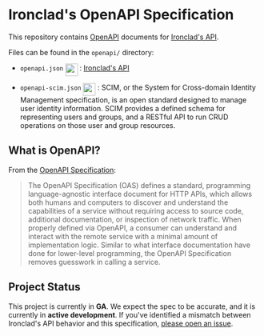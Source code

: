 # Ironclad's OpenAPI Specification

This repository contains [OpenAPI](https://www.openapis.org/) documents for [Ironclad's API](https://developer.ironcladapp.com/reference/getting-started-api).

Files can be found in the `openapi/` directory:

- `openapi.json` <a href="https://validator.swagger.io/validator/debug?url=https://raw.githubusercontent.com/Ironclad/openapi/main/openapi/openapi.json" target="_blank"><img src="https://validator.swagger.io/validator?url=https://raw.githubusercontent.com/Ironclad/openapi/main/openapi/openapi.json" style="height: 25px;" align="top"></a> : [Ironclad's API](https://developer.ironcladapp.com/reference/getting-started-api)

- `openapi-scim.json` <a href="https://validator.swagger.io/validator/debug?url=https://raw.githubusercontent.com/Ironclad/openapi/main/openapi/openapi-scim.json" target="_blank"><img src="https://validator.swagger.io/validator?url=https://raw.githubusercontent.com/Ironclad/openapi/main/openapi/openapi-scim.json" style="height: 25px;" align="top"></a> : SCIM, or the System for Cross-domain Identity Management specification, is an open standard designed to manage user identity information. SCIM provides a defined schema for representing users and groups, and a RESTful API to run CRUD operations on those user and group resources.

## What is OpenAPI?

From the [OpenAPI Specification](https://github.com/OAI/OpenAPI-Specification):

> The OpenAPI Specification (OAS) defines a standard, programming language-agnostic interface document for HTTP APIs, which allows both humans and computers to discover and understand the capabilities of a service without requiring access to source code, additional documentation, or inspection of network traffic. When properly defined via OpenAPI, a consumer can understand and interact with the remote service with a minimal amount of implementation logic. Similar to what interface documentation have done for lower-level programming, the OpenAPI Specification removes guesswork in calling a service.

## Project Status

This project is currently in **GA**. We expect the spec to be accurate, and it is currently in **active development**. If you've identified a mismatch between Ironclad's API behavior and this specification, [please open an issue](https://github.com/Ironclad/openapi/issues/new).
